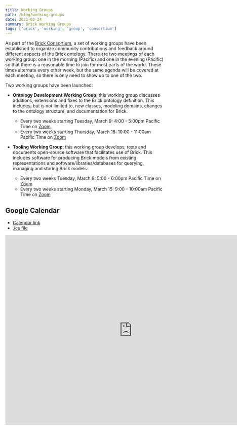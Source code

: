 ```yaml
---
title: Working Groups
path: /blog/working-groups
date: 2021-03-24
summary: Brick Working Groups
tags: ['brick', 'working', 'group', 'consortium']
---
```


As part of the [Brick Consortium](/consortium), a set of working groups have been established to organize community contributions and feedback around different aspects of the Brick ontology.
There are two meetings of each working group: one in the morning (Pacific) and one in the evening (Pacific) so that there is a reasonable time to join for most parts of the world. These times alternate every other week, but the same agenda will be covered at each meeting, so there is only need to show up to one of the two.

Two working groups have been launched:

- **Ontology Development Working Group**: this working group discusses additions, extensions and fixes to the Brick ontology definition. This includes, but is not limited to, new classes, modeling domains, changes to the ontology structure, and documentation for Brick.
    - Every two weeks starting Tuesday, March 9: 4:00 - 5:00pm Pacific Time on [Zoom](https://mines.zoom.us/j/94693900346?pwd=TlZSY3YzdmlRYWliN1dkc0lXMjRqUT09)
    - Every two weeks starting Thursday, March 18: 10:00 - 11:00am Pacific Time on [Zoom](https://mines.zoom.us/j/96202189880?pwd=VFdhUm5Ib2FQRzc1UEFldEpaUEgydz09)

- **Tooling Working Group**: this working group develops, tests and documents open-source software that facilitates use of Brick. This includes software for producing Brick models from existing representations and software/libraries/databases for  querying, managing and storing Brick models.
    - Every two weeks Tuesday, March 9: 5:00 - 6:00pm Pacific Time on [Zoom](https://mines.zoom.us/j/91453664604?pwd=YUVPbG5yS0IwZnVDK3liWlkrZHdnQT09)
    - Every two weeks starting Monday, March 15: 9:00 - 10:00am Pacific Time on [Zoom](https://mines.zoom.us/j/95499292212?pwd=ZVVGd1RFZXU5MVRPL2o2NU9sNGNKdz09)



## Google Calendar

- [Calendar link](https://calendar.google.com/calendar/embed?src=vrjj76hu51bjue824bdo7ujucg%40group.calendar.google.com)
- [.ics file](https://calendar.google.com/calendar/ical/vrjj76hu51bjue824bdo7ujucg%40group.calendar.google.com/public/basic.ics)

<iframe src="https://calendar.google.com/calendar/embed?src=vrjj76hu51bjue824bdo7ujucg%40group.calendar.google.com" style="border: 0" width="800" height="600" frameborder="0" scrolling="no"></iframe>
